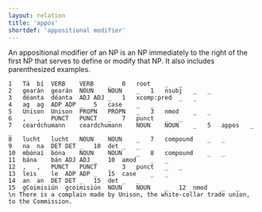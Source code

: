 ```yaml
---
layout: relation
title: 'appos'
shortdef: 'appositional modifier'
---
```


An appositional modifier of an NP is an NP immediately to the right of the first NP that serves to define or modify that NP. It also includes parenthesized examples.


~~~sdparse
1	Tá	bí	VERB	VERB	_	0	root	_	_
2	gearán	gearán	NOUN	NOUN	_	1	nsubj	_	_
3	déanta	déanta	ADJ	ADJ	_	1	xcomp:pred	_	_
4	ag	ag	ADP	ADP	_	5	case	_	_
5	Unison	Unison	PROPN	PROPN	_	3	nmod	_	_
6	,	,	PUNCT	PUNCT	_	7	punct	_	_
7	ceardchumann	ceardchumann	NOUN	NOUN	_	5	appos	_	_
8	lucht	lucht	NOUN	NOUN	_	7	compound	_	_
9	na	na	DET	DET	_	10	det	_	_
10	mbónaí	bóna	NOUN	NOUN	_	8	compound	_	_
11	bána	bán	ADJ	ADJ	_	10	amod	_	_
12	,	,	PUNCT	PUNCT	_	3	punct	_	_
13	leis	le	ADP	ADP	_	15	case	_	_
14	an	an	DET	DET	_	15	det	_	_
15	gCoimisiún	gcoimisiún	NOUN	NOUN	_	12	nmod	_	_
\n There is a complain made by Unison, the white-collar trade union, to the Commission.
~~~
